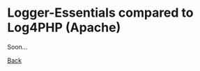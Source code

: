 Logger-Essentials compared to Log4PHP (Apache)
==============================================

Soon...

[Back](..)